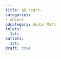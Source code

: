 ```yaml
---
title: q8_rsqrt~
categories:
- object
pdcategory: Audio Math
inlets:
  1st:
outlets:
  1st:
draft: true
---
```


